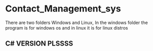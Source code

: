 # Contact_Management_sys

There are two folders Windows and Linux,
In the windows folder the program is for windows os
and in linux it is for linux distros





## C# VERSION PLSSSS
